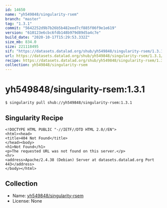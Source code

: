 ```yaml
---
id: 14650
name: "yh549848/singularity-rsem"
branch: "master"
tag: "1.3.1"
commit: "5642252d9b7b26b5b482eed7cf885f06f9e1e619"
version: "610123e6cbc6fdb148b979d89d5a4c7e"
build_date: "2020-10-17T15:29:53.332Z"
size_mb: 834.0
size: 221118495
sif: "https://datasets.datalad.org/shub/yh549848/singularity-rsem/1.3.1/2020-10-17-5642252d-610123e6/610123e6cbc6fdb148b979d89d5a4c7e.sif"
url: https://datasets.datalad.org/shub/yh549848/singularity-rsem/1.3.1/2020-10-17-5642252d-610123e6/
recipe: https://datasets.datalad.org/shub/yh549848/singularity-rsem/1.3.1/2020-10-17-5642252d-610123e6/Singularity
collection: yh549848/singularity-rsem
---
```


# yh549848/singularity-rsem:1.3.1

```bash
$ singularity pull shub://yh549848/singularity-rsem:1.3.1
```

## Singularity Recipe

```singularity
<!DOCTYPE HTML PUBLIC "-//IETF//DTD HTML 2.0//EN">
<html><head>
<title>404 Not Found</title>
</head><body>
<h1>Not Found</h1>
<p>The requested URL was not found on this server.</p>
<hr>
<address>Apache/2.4.38 (Debian) Server at datasets.datalad.org Port 443</address>
</body></html>
```

## Collection

 - Name: [yh549848/singularity-rsem](https://github.com/yh549848/singularity-rsem)
 - License: None

